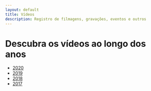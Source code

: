 ```yaml
---
layout: default
title: Vídeos
description: Registro de filmagens, gravações, eventos e outros
---
```


<!-- 
Em href="" colocar dentro das aspas o link 
do caminho do arquivo videos.md do respectivo ano
-->

# Descubra os vídeos ao longo dos anos
* <a href="\dados\2020\videos">2020</a>
* <a href="">2019</a>
* <a href="">2018</a>
* <a href="">2017</a>